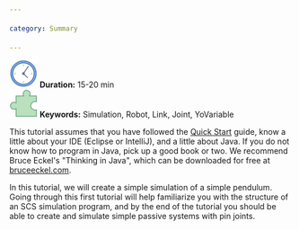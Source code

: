 ```yaml
---

category: Summary

---
```

 ![Duration](/resources/images/clock-50.png) **Duration:** 15-20 min  
 ![Keywords](/resources/images/concept-50.png) **Keywords:** Simulation, Robot, Link, Joint, YoVariable 

This tutorial assumes that you have followed the [Quick Start] guide, know a little about your IDE (Eclipse or IntelliJ), and a little about Java. If you do not know how to program in Java, pick up a good book or two. We recommend Bruce Eckel's "Thinking in Java", which can be downloaded for free at [bruceeckel.com](http://www.mindview.net/Books/TIJ/).
 
In this tutorial, we will create a simple simulation of a simple pendulum. Going through this first tutorial will help familiarize you with the structure of an SCS simulation program, and by the end of the tutorial you should be able to create and simulate simple passive systems with pin joints.

[Quick Start]: /documentation/00-quickstart/00-quickstart
